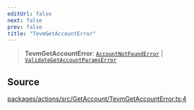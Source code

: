 ```yaml
---
editUrl: false
next: false
prev: false
title: "TevmGetAccountError"
---
```


> **TevmGetAccountError**: [`AccountNotFoundError`](/reference/tevm/errors/classes/accountnotfounderror/) \| [`ValidateGetAccountParamsError`](/reference/tevm/actions/type-aliases/validategetaccountparamserror/)

## Source

[packages/actions/src/GetAccount/TevmGetAccountError.ts:4](https://github.com/evmts/tevm-monorepo/blob/main/packages/actions/src/GetAccount/TevmGetAccountError.ts#L4)
